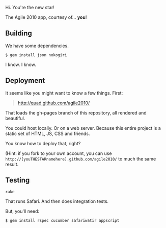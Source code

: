 Hi. You're the new star!

The Agile 2010 app, courtesy of... **you**!

Building
--------

We have some dependencies.

    $ gem install json nokogiri

I know. I know.

Deployment
----------

It seems like you might want to know a few things. First:

> http://quad.github.com/agile2010/

That loads the gh-pages branch of this repository, all rendered and beautiful.

You could host locally. Or on a web server. Because this entire project is a
static set of HTML, JS, CSS and friends.

You know how to deploy that, right?

(Hint: if you fork to your own account, you can use
`http://[youTHESTARnamehere].github.com/agile2010/` to much the same result.

Testing
---------

    rake

That runs Safari. And then does integration tests.

But, you'll need:

    $ gem install rspec cucumber safariwatir appscript
